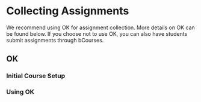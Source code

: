 # Collecting Assignments

We recommend using OK for assignment collection. More details on OK can be found below. If you choose not to use OK, you can also have students submit assignments through bCourses. 

## OK

### Initial Course Setup

### Using OK



